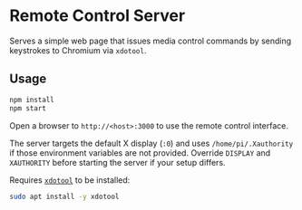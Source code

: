 # Remote Control Server

Serves a simple web page that issues media control commands by sending
keystrokes to Chromium via `xdotool`.

## Usage

```bash
npm install
npm start
```

Open a browser to `http://<host>:3000` to use the remote control interface.

The server targets the default X display (`:0`) and uses `/home/pi/.Xauthority`
if those environment variables are not provided. Override `DISPLAY` and
`XAUTHORITY` before starting the server if your setup differs.

Requires [`xdotool`](https://github.com/jordansissel/xdotool) to be installed:

```bash
sudo apt install -y xdotool
```
